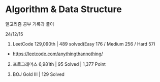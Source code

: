 # Algorithm & Data Structure

알고리즘 공부 기록과 풀이

24/12/15

1. LeetCode 129,090th | 489 solved(Easy 176 / Medium 256 / Hard 57)
- https://leetcode.com/anythingthannothing/

2. 프로그래머스 6,981th | 95 Solved | 1,377 Point

3. BOJ Gold III | 129 Solved
